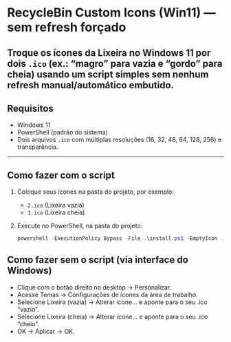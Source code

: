 # RecycleBin Custom Icons (Win11) — sem refresh forçado

Troque os ícones da **Lixeira** no Windows 11 por dois `.ico` (ex.: “magro” para vazia e “gordo” para cheia) usando um script simples **sem** nenhum refresh manual/automático embutido.
---

## Requisitos
- Windows 11
- PowerShell (padrão do sistema)
- Dois arquivos `.ico` com múltiplas resoluções (16, 32, 48, 64, 128, 256) e transparência.

---

## Como fazer **com o script**

1. Coloque seus ícones na pasta do projeto, por exemplo:
   - `2.ico` (Lixeira vazia)
   - `1.ico` (Lixeira cheia)

2. Execute no PowerShell, na pasta do projeto:
   ```powershell
   powershell -ExecutionPolicy Bypass -File .\install.ps1 -EmptyIcon .\2.ico -FullIcon .\1.ico

## Como fazer sem o script (via interface do Windows)

- Clique com o botão direito no desktop → Personalizar.
- Acesse Temas → Configurações de ícones da área de trabalho.
- Selecione Lixeira (vazia) → Alterar ícone... e aponte para o seu .ico “vazio”.
- Selecione Lixeira (cheia) → Alterar ícone... e aponte para o seu .ico “cheio”.
- OK → Aplicar → OK.
